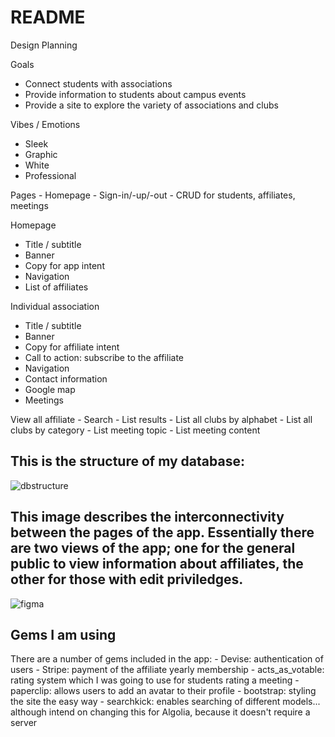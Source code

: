 # README

Design Planning

Goals
 - Connect students with associations
 - Provide information to students about campus events
 - Provide a site to explore the variety of associations and clubs

Vibes / Emotions
 - Sleek
 - Graphic
 - White
 - Professional

Pages
	- Homepage
	- Sign-in/-up/-out
	- CRUD for students, affiliates, meetings

Homepage
 - Title / subtitle
 - Banner
 - Copy for app intent
 - Navigation
 - List of affiliates

Individual association
 - Title / subtitle
 - Banner
 - Copy for affiliate intent
 - Call to action: subscribe to the affiliate
 - Navigation
 - Contact information
 - Google map
 - Meetings

 View all affiliate
 	- Search
 	- List results
 	- List all clubs by alphabet
 	- List all clubs by category
 	- List meeting topic
 	- List meeting content

## This is the structure of my database:
![dbstructure](https://cloud.githubusercontent.com/assets/20434999/25947535/2c841456-3693-11e7-97fc-8b48de7de0f5.png)


## This image describes the interconnectivity between the pages of the app. Essentially there are two views of the app; one for the general public to view information about affiliates, the other for those with edit priviledges.

![figma](https://cloud.githubusercontent.com/assets/20434999/25947591/757410ee-3693-11e7-805a-b183f2e51d12.png)

## Gems I am using
There are a number of gems included in the app:
	- Devise: authentication of users
	- Stripe: payment of the affiliate yearly membership
	- acts_as_votable: rating system which I was going to use for students rating a meeting
	- paperclip: allows users to add an avatar to their profile
	- bootstrap: styling the site the easy way
	- searchkick: enables searching of different models... although intend on changing this for Algolia, because it doesn't require a server
	
